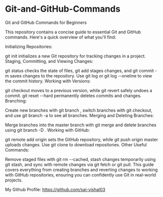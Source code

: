 # Git-and-GitHub-Commands
Git and GitHub Commands for Beginners

This repository contains a concise guide to essential Git and GitHub commands. Here's a quick overview of what you'll find:

Initializing Repositories:

git init initializes a new Git repository for tracking changes in a project.
Staging, Committing, and Viewing Changes:

git status checks the state of files, git add <file> stages changes, and git commit -m saves changes to the repository.
Use git log or git log --oneline to view the commit history.
Working with Versions:

git checkout <commit ID> moves to a previous version, while git revert <commit ID> safely undoes a commit.
git reset <commit ID> --hard permanently deletes commits and changes.
Branching:

Create new branches with git branch <branch name>, switch branches with git checkout, and use git branch -a to see all branches.
Merging and Deleting Branches:

Merge branches into the master branch with git merge <branch name> and delete branches using git branch -D <branch name>.
Working with GitHub:

git remote add origin <repo URL> sets the GitHub repository, while git push origin master uploads changes. Use git clone <repo URL> to download repositories.
Other Useful Commands:

Remove staged files with git rm --cached, stash changes temporarily using git stash, and sync with remote changes via git fetch or git pull.
This guide covers everything from creating branches and reverting changes to working with GitHub repositories, ensuring you can confidently use Git in real-world projects.

My Github Profile: https://github.com/sai-vishal03
